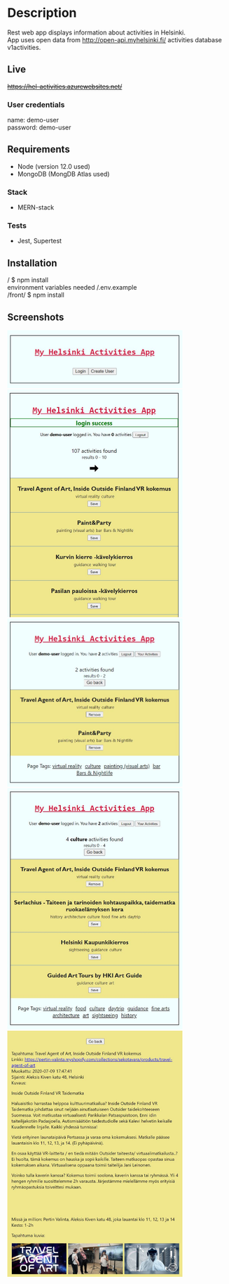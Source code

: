 # Description

Rest web app displays information about activities in Helsinki.</br>
App uses open data from http://open-api.myhelsinki.fi/ activities database v1activities.</br>

## Live

~~https://hel-activities.azurewebsites.net/~~

### User credentials

name: demo-user  
password: demo-user

## Requirements

- Node (version 12.0 used)
- MongoDB (MongDB Atlas used)

### Stack

- MERN-stack

### Tests

- Jest, Supertest

## Installation

/ $ npm install</br>
environment variables needed /.env.example</br>
/front/ $ npm install</br>

## Screenshots

<img src="demopics/1main.JPG" width="400">
<img src="demopics/3results.JPG" width="400">
<img src="demopics/5userdata.JPG" width="400">
<img src="demopics/6tagsearch.JPG" width="400">
<img src="demopics/7singledata.JPG" width="400">
